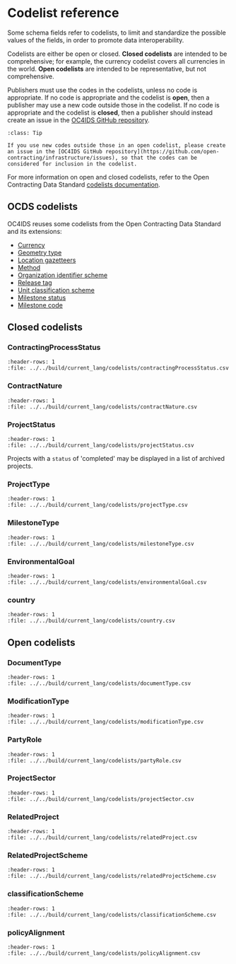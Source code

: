 # Codelist reference

Some schema fields refer to codelists, to limit and standardize the possible values of the fields, in order to promote data interoperability.

Codelists are either be open or closed. **Closed codelists** are intended to be comprehensive; for example, the currency codelist covers all currencies in the world. **Open codelists** are intended to be representative, but not comprehensive.

Publishers must use the codes in the codelists, unless no code is appropriate. If no code is appropriate and the codelist is **open**, then a publisher may use a new code outside those in the codelist. If no code is appropriate and the codelist is **closed**, then a publisher should instead create an issue in the [OC4IDS GitHub repository](https://github.com/open-contracting/infrastructure/issues).

```{admonition} Extending open codelists
:class: Tip

If you use new codes outside those in an open codelist, please create an issue in the [OC4IDS GitHub repository](https://github.com/open-contracting/infrastructure/issues), so that the codes can be considered for inclusion in the codelist.
```

For more information on open and closed codelists, refer to the Open Contracting Data Standard [codelists documentation](https://standard.open-contracting.org/1.1/en/schema/codelists/).

## OCDS codelists

OC4IDS reuses some codelists from the Open Contracting Data Standard and its extensions:

* [Currency](https://standard.open-contracting.org/1.1/en/schema/codelists/#currency)
* [Geometry type](https://extensions.open-contracting.org/en/extensions/location/master/codelists/#geometryType.csv)
* [Location gazetteers](https://extensions.open-contracting.org/en/extensions/location/master/codelists/#locationGazetteers.csv)
* [Method](https://standard.open-contracting.org/1.1/en/schema/codelists/#method)
* [Organization identifier scheme](https://standard.open-contracting.org/1.1/en/schema/codelists/#organization-identifier-scheme)
* [Release tag](https://standard.open-contracting.org/1.1/en/schema/codelists/#release-tag)
* [Unit classification scheme](https://standard.open-contracting.org/1.1/en/schema/codelists/#unit-classification-scheme)
* [Milestone status](https://standard.open-contracting.org/1.1/en/schema/codelists/#milestone-status)
* [Milestone code](https://standard.open-contracting.org/profiles/ppp/latest/en/reference/codelists/#milestonecode)

## Closed codelists

### ContractingProcessStatus

```{csv-table-no-translate}
:header-rows: 1
:file: ../../build/current_lang/codelists/contractingProcessStatus.csv
```

### ContractNature

```{csv-table-no-translate}
:header-rows: 1
:file: ../../build/current_lang/codelists/contractNature.csv
```

### ProjectStatus

```{csv-table-no-translate}
:header-rows: 1
:file: ../../build/current_lang/codelists/projectStatus.csv
```

Projects with a `status` of 'completed' may be displayed in a list of archived projects.

### ProjectType

```{csv-table-no-translate}
:header-rows: 1
:file: ../../build/current_lang/codelists/projectType.csv
```

### MilestoneType

```{csv-table-no-translate}
:header-rows: 1
:file: ../../build/current_lang/codelists/milestoneType.csv
```

### EnvironmentalGoal

```{csv-table-no-translate}
:header-rows: 1
:file: ../../build/current_lang/codelists/environmentalGoal.csv
```

### country

```{csv-table-no-translate}
:header-rows: 1
:file: ../../build/current_lang/codelists/country.csv
```

## Open codelists

### DocumentType

```{csv-table-no-translate}
:header-rows: 1
:file: ../../build/current_lang/codelists/documentType.csv
```

### ModificationType

```{csv-table-no-translate}
:header-rows: 1
:file: ../../build/current_lang/codelists/modificationType.csv
```

### PartyRole

```{csv-table-no-translate}
:header-rows: 1
:file: ../../build/current_lang/codelists/partyRole.csv
```

### ProjectSector

```{csv-table-no-translate}
:header-rows: 1
:file: ../../build/current_lang/codelists/projectSector.csv
```

### RelatedProject

```{csv-table-no-translate}
:header-rows: 1
:file: ../../build/current_lang/codelists/relatedProject.csv
```

### RelatedProjectScheme

```{csv-table-no-translate}
:header-rows: 1
:file: ../../build/current_lang/codelists/relatedProjectScheme.csv
```

### classificationScheme

```{csv-table-no-translate}
:header-rows: 1
:file: ../../build/current_lang/codelists/classificationScheme.csv
```

### policyAlignment

```{csv-table-no-translate}
:header-rows: 1
:file: ../../build/current_lang/codelists/policyAlignment.csv
```